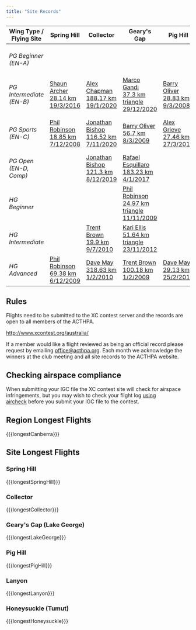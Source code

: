 ```yaml
---
title: "Site Records"
---
```


| Wing Type / Flying Site | Spring Hill                                                  | Collector                                                        | Geary's Gap                                                         |  Pig Hill                                             |  Lanyon                                                             | Binalong                                                          | Honeysuckle                                                          |
| ----------------------- | -------------------------------------------------            | -----------------------------------------------------------      | ---------------------------------------------------------           | ----------------------------------------------        | ---------------------------------------------------------           | -------------------------------------------------------           | -----------                                                          |
| *PG Beginner (EN-A)*    |                                                              |                                                                  |                                                                     |                                                       |                                                                     |                                                                   | [Dave Clarke<br />5.47 km triangle<br />25/1/2014][dave-honeysuckle] |
| *PG Intermediate (EN-B)*| [Shaun Archer<br />28.14 km<br />19/3/2016][shaun-spring]    | [Alex Chapman<br />188.17 km<br />19/1/2020][alex-collector]     | [Marco Gandi<br />37.3 km triangle<br />29/12/2020][marco-gearys]   | [Barry Oliver<br />28.83 km<br />9/3/2008][barry-pig] | [Shaun Archer<br />5.90 km<br />1/1/2018][shaun-lanyon]             | [ David Scott<br />3.5 km<br />9/11/2008][david-binalong]         | [Daniel Thuillier<br />165.71 km<br />10/12/2020][dan-honeysuckle]   |
| *PG Sports (EN-C)*      | [Phil Robinson<br />18.85 km<br />7/12/2008][phil-spring]    | [Jonathan Bishop<br />116.52 km<br />7/11/2020][jono-collector2] | [Barry Oliver<br />56.7 km<br />8/3/2009][barry-gearys]             | [Alex Grieve<br />27.46 km<br />27/3/2011][alex-pig]  | [Jonathan Bishop<br />6.64 km triangle<br />24/4/2019][jono-lanyon] | [Alexandre Grieve<br />5.7 km<br />9/11/2008][alexandre-binalong] |                                                                      |
| *PG Open (EN-D, Comp)*  |                                                              | [Jonathan Bishop<br />121.3 km<br />8/12/2019][jono-collector]   | [Rafael Esquillaro<br />183.23 km<br />4/1/2017][rafa-gearys]       |                                                       | [Jonathan Bishop<br />9.11 km<br />16/5/2020][jono-lanyon2]         |                                                                   |                                                                      |
| *HG Beginner*           |                                                              |                                                                  | [Phil Robinson<br />24.97 km triangle<br />11/11/2009][phil-gearys] |                                                       |                                                                     |                                                                   |                                                                      |
| *HG Intermediate*       |                                                              | [Trent Brown<br />19.9 km<br />9/7/2010][trent-collector]        | [Kari Ellis<br />51.64 km triangle<br />23/11/2012][kari-gearys]    |                                                       |                                                                     |                                                                   |                                                                      |
| *HG Advanced*           | [Phil Robinson<br />69.38 km<br />6/12/2009][phil-spring-hg] | [Dave May<br />318.63 km<br />1/2/2010][dave-collector]          | [Trent Brown<br />100.18 km<br />1/2/2009][trent-gearys]            | [Dave May<br />29.13 km<br />25/2/2010][dave-pig]     | [Trent Brown<br />12.03 km<br />24/5/2010][trent-lanyon]            | [Trent Brown<br />XC Score 246.99<br />12/12/2009][trent-binalong]| [Dave May<br />37.39 km<br />2/4/2010][dave2-honeysuckle]            |

[shaun-spring]: http://www.xcontest.org/australia/flights/detail:shaunar/19.3.2016/04:19
[alex-collector]: https://www.xcontest.org/2020/world/en/flights/detail:alex.chapman/19.1.2020/01:45
[jono-collector]: https://www.xcontest.org/2020/world/en/flights/detail:JonathanBishop/8.12.2019/00:11
[jono-collector2]: https://www.xcontest.org/2020/world/en/flights/detail:JonathanBishop/7.11.2020/01:35
[trent-collector]: https://www.paraglidingforum.com/leonardo/flight/354941
[barry-pig]: http://www.paraglidingforum.com/modules.php?name=leonardo&op=show_flight&flightID=32977
[david-binalong]: http://www.paraglidingforum.com/leonardo/flight/149803
[barry-gearys]: http://www.paraglidingforum.com/leonardo/flight/165618
[alex-pig]: http://www.xcontest.org/world/en/flights/detail:MadFrench/27.3.2011/04:13
[alexandre-binalong]: http://www.paraglidingforum.com/leonardo/flight/148659
[dave-collector]: https://www.paraglidingforum.com/leonardo/flight/297799
[dave-pig]: http://www.paraglidingforum.com/leonardo/flight/302265
[trent-binalong]: http://www.paraglidingforum.com/leonardo/flight/292158
[phil-spring]: http://www.paraglidingforum.com/leonardo/flight/229973
[phil-spring-hg]: http://www.paraglidingforum.com/leonardo/flight/291220
[dan-honeysuckle]: https://www.xcontest.org/2020/world/en/flights/detail:Daniel121/10.12.2020/00:27
[dave2-honeysuckle]: https://www.paraglidingforum.com/leonardo/flight/312809
[trent-gearys]: https://www.paraglidingforum.com/leonardo/flight/159738
[kari-gearys]: https://www.xcontest.org/2013/world/en/flights/detail:KariEllis/23.11.2012/06:35
[phil-gearys]: https://www.paraglidingforum.com/leonardo/flight/229984
[rafa-gearys]: https://www.xcontest.org/2017/world/en/flights/detail:Esquillaro/4.1.2017/00:05
[marco-gearys]: https://www.xcontest.org/world/en/flights/detail:elgando/29.12.2020/20:04
[dave-honeysuckle]: https://www.xcontest.org/2014/world/en/flights/detail:daverclarke/25.1.2014/01:22
[trent-lanyon]: https://www.paraglidingforum.com/leonardo/flight/331101
[jono-lanyon]: https://www.xcontest.org/2019/world/en/flights/detail:JonathanBishop/24.4.2019/06:33
[shaun-lanyon]: https://www.xcontest.org/2018/world/en/flights/detail:shaunar/1.1.2018/03:01
[jono-lanyon2]: https://www.xcontest.org/2020/world/en/flights/detail:JonathanBishop/16.5.2020/05:55

## Rules

Flights need to be submitted to the XC contest server and the records are open to all members of the ACTHPA.

http://www.xcontest.org/australia/

If a member would like a flight reviewed as being an official record please request by emailing office@acthpa.org.
Each month we acknowledge the winners at the club meeting and all site records to the ACTHPA website.

## Checking airspace compliance

When submitting your IGC file the XC contest site will check for airspace infringements, but you may wish to check your flight log [using aircheck](http://xcaustralia.org/aircheck/aircheck.php) before you submit your IGC file to the contest. 

## Region Longest Flights

{{{longestCanberra}}}

## Site Longest Flights

### Spring Hill

{{{longestSpringHill}}}

### Collector

{{{longestCollector}}}

### Geary's Gap (Lake George)

{{{longestLakeGeorge}}}

### Pig Hill

{{{longestPigHill}}}

### Lanyon

{{{longestLanyon}}}

### Honeysuckle (Tumut)

{{{longestHoneysuckle}}}
